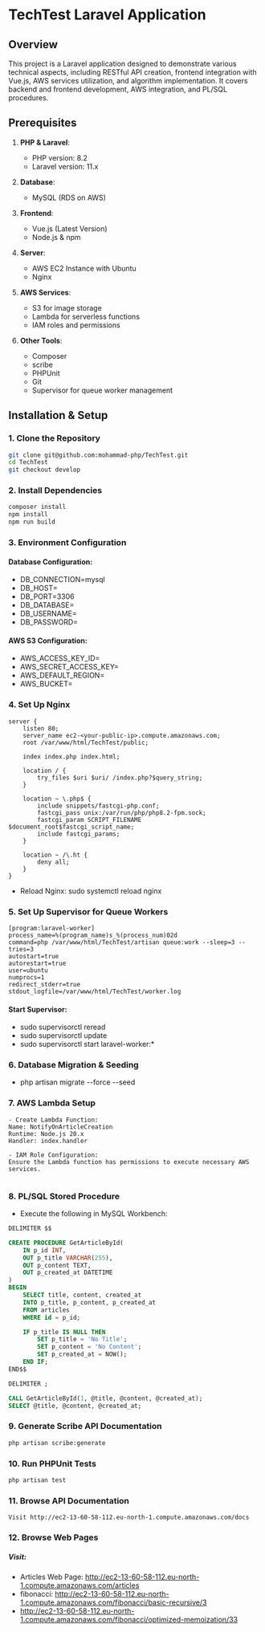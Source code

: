 # TechTest Laravel Application

## Overview
This project is a Laravel application designed to demonstrate various technical aspects, including RESTful API creation, frontend integration with Vue.js, AWS services utilization, and algorithm implementation. It covers backend and frontend development, AWS integration, and PL/SQL procedures.

## Prerequisites

1. **PHP & Laravel**:
    - PHP version: 8.2
    - Laravel version: 11.x

2. **Database**:
    - MySQL (RDS on AWS)

3. **Frontend**:
    - Vue.js (Latest Version)
    - Node.js & npm

4. **Server**:
    - AWS EC2 Instance with Ubuntu
    - Nginx

5. **AWS Services**:
    - S3 for image storage
    - Lambda for serverless functions
    - IAM roles and permissions

6. **Other Tools**:
    - Composer
    - scribe
    - PHPUnit
    - Git
    - Supervisor for queue worker management

## Installation & Setup

### 1. Clone the Repository
```bash
git clone git@github.com:mohammad-php/TechTest.git
cd TechTest
git checkout develop
```

### 2. Install Dependencies
```bash
composer install
npm install
npm run build
```

### 3. Environment Configuration
#### Database Configuration:
- DB_CONNECTION=mysql
- DB_HOST=<rds-endpoint>
- DB_PORT=3306
- DB_DATABASE=<database-name>
- DB_USERNAME=<username>
- DB_PASSWORD=<password>

#### AWS S3 Configuration:
- AWS_ACCESS_KEY_ID=<your-access-key-id>
- AWS_SECRET_ACCESS_KEY=<your-secret-access-key>
- AWS_DEFAULT_REGION=<your-region>
- AWS_BUCKET=<your-s3-bucket-name>


### 4. Set Up Nginx
```nginx
server {
    listen 80;
    server_name ec2-<your-public-ip>.compute.amazonaws.com;
    root /var/www/html/TechTest/public;

    index index.php index.html;

    location / {
        try_files $uri $uri/ /index.php?$query_string;
    }

    location ~ \.php$ {
        include snippets/fastcgi-php.conf;
        fastcgi_pass unix:/var/run/php/php8.2-fpm.sock;
        fastcgi_param SCRIPT_FILENAME $document_root$fastcgi_script_name;
        include fastcgi_params;
    }

    location ~ /\.ht {
        deny all;
    }
}
```
- Reload Nginx: sudo systemctl reload nginx

### 5. Set Up Supervisor for Queue Workers
```supervisor
[program:laravel-worker]
process_name=%(program_name)s_%(process_num)02d
command=php /var/www/html/TechTest/artisan queue:work --sleep=3 --tries=3
autostart=true
autorestart=true
user=ubuntu
numprocs=1
redirect_stderr=true
stdout_logfile=/var/www/html/TechTest/worker.log
```
#### Start Supervisor: 
- sudo supervisorctl reread
- sudo supervisorctl update
- sudo supervisorctl start laravel-worker:*




### 6. Database Migration & Seeding
- php artisan migrate --force --seed

### 7. AWS Lambda Setup
````lambda
- Create Lambda Function:
Name: NotifyOnArticleCreation
Runtime: Node.js 20.x
Handler: index.handler

- IAM Role Configuration:
Ensure the Lambda function has permissions to execute necessary AWS services.


````


### 8. PL/SQL Stored Procedure
- Execute the following in MySQL Workbench:
````sql
DELIMITER $$

CREATE PROCEDURE GetArticleById(
    IN p_id INT,
    OUT p_title VARCHAR(255),
    OUT p_content TEXT,
    OUT p_created_at DATETIME
)
BEGIN
    SELECT title, content, created_at
    INTO p_title, p_content, p_created_at
    FROM articles
    WHERE id = p_id;

    IF p_title IS NULL THEN
        SET p_title = 'No Title';
        SET p_content = 'No Content';
        SET p_created_at = NOW();
    END IF;
END$$

DELIMITER ;

CALL GetArticleById(1, @title, @content, @created_at);
SELECT @title, @content, @created_at;

````

### 9. Generate Scribe API Documentation
```bash
php artisan scribe:generate
```

### 10. Run PHPUnit Tests
```bash
php artisan test
```

### 11. Browse API Documentation
```api
Visit http://ec2-13-60-58-112.eu-north-1.compute.amazonaws.com/docs
```

### 12. Browse Web Pages
##### Visit: 
- Articles Web Page: http://ec2-13-60-58-112.eu-north-1.compute.amazonaws.com/articles
- fibonacci: http://ec2-13-60-58-112.eu-north-1.compute.amazonaws.com/fibonacci/basic-recursive/3
- http://ec2-13-60-58-112.eu-north-1.compute.amazonaws.com/fibonacci/optimized-memoization/33
